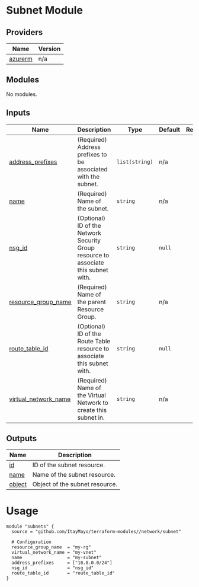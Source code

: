 <!-- BEGIN_TF_DOCS -->
# Subnet Module

## Providers

| Name | Version |
|------|---------|
| <a name="provider_azurerm"></a> [azurerm](#provider\_azurerm) | n/a |

## Modules

No modules.

## Inputs

| Name | Description | Type | Default | Required |
|------|-------------|------|---------|:--------:|
| <a name="input_address_prefixes"></a> [address\_prefixes](#input\_address\_prefixes) | (Required) Address prefixes to be associated with the subnet. | `list(string)` | n/a | yes |
| <a name="input_name"></a> [name](#input\_name) | (Required) Name of the subnet. | `string` | n/a | yes |
| <a name="input_nsg_id"></a> [nsg\_id](#input\_nsg\_id) | (Optional) ID of the Network Security Group resource to associate this subnet with. | `string` | `null` | no |
| <a name="input_resource_group_name"></a> [resource\_group\_name](#input\_resource\_group\_name) | (Required) Name of the parent Resource Group. | `string` | n/a | yes |
| <a name="input_route_table_id"></a> [route\_table\_id](#input\_route\_table\_id) | (Optional) ID of the Route Table resource to associate this subnet with. | `string` | `null` | no |
| <a name="input_virtual_network_name"></a> [virtual\_network\_name](#input\_virtual\_network\_name) | (Required) Name of the Virtual Network to create this subnet in. | `string` | n/a | yes |

## Outputs

| Name | Description |
|------|-------------|
| <a name="output_id"></a> [id](#output\_id) | ID of the subnet resource. |
| <a name="output_name"></a> [name](#output\_name) | Name of the subnet resource. |
| <a name="output_object"></a> [object](#output\_object) | Object of the subnet resource. |

# Usage

```
module "subnets" {
  source = "github.com/ItayMayo/terraform-modules//network/subnet"

  # Configuration
  resource_group_name  = "my-rg"
  virtual_network_name = "my-vnet"
  name                 = "my-subnet"
  address_prefixes     = ["10.0.0.0/24"]
  nsg_id               = "nsg_id"
  route_table_id       = "route_table_id"
}
```
<!-- END_TF_DOCS -->